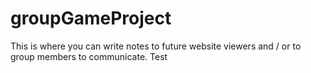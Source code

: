 # groupGameProject

This is where you can write notes to future website viewers and / or to group members to communicate.
Test
